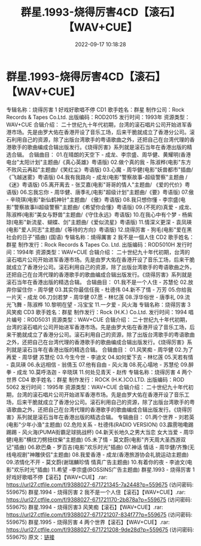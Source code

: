 ﻿---
title: 群星.1993-烧得厉害4CD【滚石】【WAV+CUE】
date: 2022-09-17 10:18:28
categories: WAV车载音乐、镜像
tags: 华语中文
---
# 群星.1993-烧得厉害4CD【滚石】【WAV+CUE】

专辑名称：烧得厉害 1 好戏好歌唱不停 CD1
歌手姓名：群星
制作公司：Rock Records & Tapes Co.Ltd.
出版编码：ROD2015
发行时间：1993年
资源类型：WAV+CUE
合辑介绍：
二十世纪九十年代初期，台湾的滚石唱片公司开始进军香港市场。先是由罗大佑在香港开设了音乐工场，后来干脆就成立了香港分公司。滚石利用自己的资源，除了出版台湾歌手的粤语歌曲之外，还把自己在台湾代理的香港歌手的歌曲编成合辑出版发行。《烧得厉害》系列就是滚石当年在香港出版的精选合辑。
合辑曲目：
01.在晴朗的天空下 - 成龙、李宗盛、周华健、黄耀明(香港电台"太阳计划"主题曲/《真心英雄》粤语版)
02.做个真的我 - 陈淑桦(电影"东方不败风云再起"主题曲/《笑红尘》粤语版)
03.心魔 - 周华健(电影"妖兽都市"插曲/《飞越迷雾》粤语版)
04.我有我路向 - 成龙(电影"警察故事-超级警察"主题曲 /《迷》粤语版)
05.离开离去 - 张艾嘉(电影"哥哥的情人"主题曲/ 《爱的代价》粤语版)
06.忘我忘你 - 周华健、唐季礼(电影"超级计划"主题曲/《要》粤语版)
07.傲 - 辛晓琪(电影"新仙鹤神针"主题曲/ 《傲》粤语版)
08.我只想你懂 - 李宗盛(电影"警察故事Iii超级警察"主题曲/《希望你会懂》粤语版)
09.(不死的)真爱 - 成龙、陈淑桦(电影“美女与野兽”主题曲/《守住永远》粤语版)
10.在我心中有个梦 - 杨紫琼(电影"新流星、蝴蝶、剑"主题曲/《爱似流星》粤语版)
11.情深义更深 - 袁凤瑛(电影"爱人同志"主题曲/《等待的方向》粤语版)
12.烧得厉害 - 狗毛(电影"爱在黑社会的日子"插曲) (国语)
专辑名称：燒得厲害 2 我不是一個人住 CD2
歌手姓名：群星
制作发行：Rock Records & Tapes Co. Ltd.
出版编码：ROD5010H
发行时间：1994年
资源类型：WAV+CUE
合辑介绍：
二十世纪九十年代初期，台湾的滚石唱片公司开始进军香港市场。先是由罗大佑在香港开设了音乐工场，后来干脆就成立了香港分公司。滚石利用自己的资源，除了出版台湾歌手的粤语歌曲之外，还把自己在台湾代理的香港歌手的歌曲编成合辑出版发行。《烧得厉害》系列就是滚石当年在香港出版的精选合辑。
合辑曲目：
01.我不是一个人住 - 苏慧伦
02.放弃你留住你 - 周华健
03.其实你最信任我 - 杜德伟
04.新不了情 - 万芳
05.你给我一片天 - 成龙
06.刀剑若梦 - 周华健
07.愿 - 林忆莲
08.浮华俗世 - 唐季礼
09.流光飞舞 - 陈淑桦
10.黎明在望 - 冯宝宝
11.一夕爱 - 风火海
专辑名称：烧得厉害 3 风笑痴 CD3
歌手姓名：群星
制作发行：Rock (H.K.) Co.Ltd.
发行时间：1994
唱片编号：ROD5031
资源类型：WAV+CUE
合辑介绍：
二十世纪九十年代初期，台湾的滚石唱片公司开始进军香港市场。先是由罗大佑在香港开设了音乐工场，后来干脆就成立了香港分公司。滚石利用自己的资源，除了出版台湾歌手的粤语歌曲之外，还把自己在台湾代理的香港歌手的歌曲编成合辑出版发行。《烧得厉害》系列就是滚石当年在香港出版的精选合辑。
合辑曲目：
01.风笑痴 - 周华健
02.为了再爱 - 周华健 苏慧伦
03.今生今世 - 李迪文
04.如何爱下去 - 林忆莲
05.天若有情 - 袁凤瑛
06.永远相信 - 翁倩玉
07.他有自由 - 风火海
08.死心塌地 - 苏慧伦
09.醉拳 - 成龙
10.莫呼洛迦 - 辛晓琪
11.何处见青天 - 赵传
专辑名称：烧得厉害 4 两个世界 CD4
歌手姓名：群星
制作发行：ROCK (H.K.)CO.LTD.
出版编码：ROD 5062
发行时间：1995年
资源类型：WAV+CUE
合辑介绍：
二十世纪九十年代初期，台湾的滚石唱片公司开始进军香港市场。先是由罗大佑在香港开设了音乐工场，后来干脆就成立了香港分公司。滚石利用自己的资源，除了出版台湾歌手的粤语歌曲之外，还把自己在台湾代理的香港歌手的歌曲编成合辑出版发行。《烧得厉害》系列就是滚石当年在香港出版的精选合辑。
专辑曲目：
01.两个世界 - 刘若英(电影"少年小渔"主题曲)
02.危险关系 - 杜德伟(RADIO VERSION)
03.霹雳啪嘞踢踢踢 - 风火海(PUMA街霸足球挑战杯)
04.新天长地久之男大当恋 女大当爱 - 周华健(电影"横纹刀劈扭纹柴"主题曲)
05.未了情 - 莫文蔚(电影"齐天周大圣西游双记"插曲)
06.欧巴桑 - 罗百吉(电影"欢乐时光"插曲)
07.神话 情话 - 周华健/齐豫(无线电视剧"神雕侠侣"主题曲)
08.我爱香港 - 成龙(香港旅游协会礼貌运动主题曲)
09.浓情化不开 - 莫文蔚(谢瑞麟珍情 情真广告主题曲)
10.有着你的夜 - 李迪文(电影"欢乐时光"插曲)
11.希望 -李宗盛(BOSSINS广告主题曲)
群星.1993 - 烧得厉害 1 好戏好歌唱不停【滚石】【WAV+CUE】.rar: https://url27.ctfile.com/f/9388027-671721345-7a2448?p=559675
(访问密码: 559675)
群星.1994 - 烧得厉害 2 我不是一个人住【滚石】【WAV+CUE】.rar: https://url27.ctfile.com/f/9388027-671721170-2b878a?p=559675
(访问密码: 559675)
群星.1994 - 烧得厉害3 风笑痴【滚石】【WAV+CUE】.rar: https://url27.ctfile.com/f/9388027-671721207-834f77?p=559675
(访问密码: 559675)
群星.1995 - 烧得厉害 4 两个世界【滚石】【WAV+CUE】.rar: https://url27.ctfile.com/f/9388027-671721208-9de28d?p=559675
(访问密码: 559675)
原文：[链接](https://blog.sina.com.cn/s/blog_1647c7e7601030zgg.html)